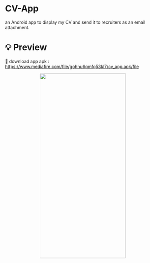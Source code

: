 # CV-App
an Android app to display my CV and send it to recruiters as an email attachment.

# 💡 Preview

📱 download app apk : https://www.mediafire.com/file/gohnu6qmfq53kl7/cv_app.apk/file


<p align="center">
  <img src="https://github.com/nadiaseleem1/CV-App/assets/141594843/10be9b86-e3b7-467f-bbb5-763918575179" width="279" height="600">

</p>

